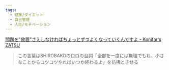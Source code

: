 ```yaml
---
tags:
  - 健康/ダイエット
  - 自己管理
  - 人生/モチベーション
---
```

[問題を"放置"さえしなければちょっとずつよくなっていくんですよ - Konifar's ZATSU](https://konifar-zatsu.hatenadiary.jp/entry/2024/10/16/180806)

>この言葉はSHIROBAKOのロロの台詞「全部を一度には無理でもね、小さなことからコツコツやればいつか終わるよ」を彷彿とさせる

